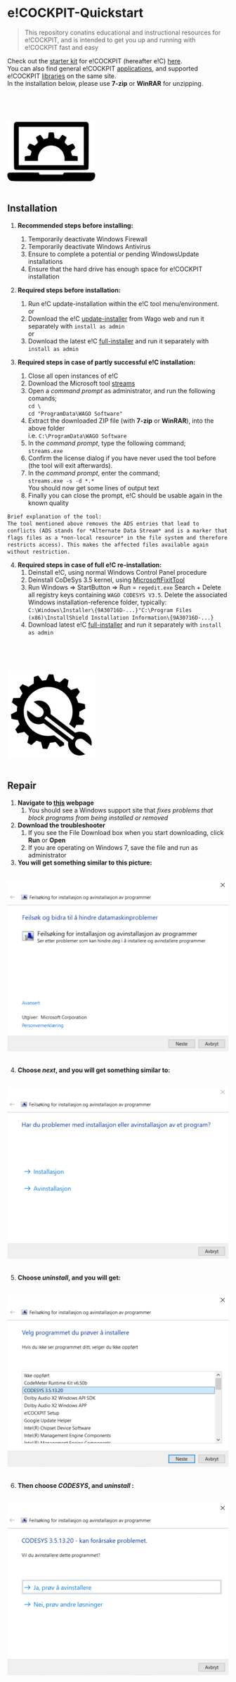 # e!COCKPIT-Quickstart
>This repository conatins educational and instructional resources for e!COCKPIT, and is intended to get you up and running with e!COCKPIT fast and easy

Check out the [starter kit](https://www.wago.com/global/d/12984) for e!COCKPIT (hereafter e!C) [here](https://www.wago.com/global/d/12984).\
You can also find general e!COCKPIT [applications](https://www.wago.com/global/search?q=*:relevance:resultType:download:docCategory1:DL_3:docCategory2:DL_64&sort=downloadcontainerdate&ststate=eyJkb3dubG9hZCI6Ii9zZWFyY2g/cVx1MDAzZColM0FyZWxldmFuY2UlM0FyZXN1bHRUeXBlJTNBZG93bmxvYWQlM0Fkb2NDYXRlZ29yeTElM0FETF8zJTNBZG9jQ2F0ZWdvcnkyJTNBRExfNjQifQ==), and supported e!COCKPIT [libraries](https://www.wago.com/global/search?q=*:relevance:resultType:download:docCategory1:DL_58:docCategory1:DL_59:docCategory1:DL_57:docCategory1:DL_56:docCategory1:DL_8:docCategory2:DL_69&sort=downloadcontainerdate&ststate=eyJmIjp7InByb2R1Y3QiOiIvc2VhcmNoP3E9KiUzQXJlbGV2YW5jZSUzQXJlc3VsdFR5cGUlM0Fwcm9kdWN0JnNpdGVOYW1lPVdBR08tREUtV2Vic2l0ZSIsImRvd25sb2FkIjoiL3NlYXJjaD9xPSolM0FyZWxldmFuY2UlM0FyZXN1bHRUeXBlJTNBZG93bmxvYWQlM0Fkb2NDYXRlZ29yeTElM0FETF81OCUzQWRvY0NhdGVnb3J5MSUzQURMXzU5JTNBZG9jQ2F0ZWdvcnkxJTNBRExfNTclM0Fkb2NDYXRlZ29yeTElM0FETF81NiUzQWRvY0NhdGVnb3J5MSUzQURMXzglM0Fkb2NDYXRlZ29yeTIlM0FETF82OSJ9LCJjIjp7ImRvd25sb2FkIjo2NiwicHJvZHVjdCI6MjY1MTIsInNlcnZpY2UiOjMwLCJzb2x1dGlvbnMiOjEwMSwiY29tcGFueSI6M319) on the same site.\
In the installation below, please use **7-zip** or **WinRAR** for unzipping.

<br/><br/>

<div align="left">
   <br>
  <img src="img\05_install_and_check_it_out.png" width="200"><br><br>
</div>


## Installation


1. **Recommended steps before installing:**
   1. Temporarily deactivate Windows Firewall
   2. Temporarily deactivate Windows Antivirus
   3. Ensure to complete a potential or pending WindowsUpdate installations
   4. Ensure that the hard drive has enough space for e!COCKPIT installation


2. **Required steps before installation:**
   1. Run e!C update-installation within the e!C tool menu/environment.\
   or
   2. Download the e!C [update-installer](https://www.wago.com/global/requestDirectDownload?downloadFile=swreg_ecockpit) from Wago web and run it separately with `install as admin`  
   or
   3. Download the latest e!C [full-installer](https://wago.sharefile.eu/d-sd68a97c766646cb8) and run it separately with `install as admin`   


3. **Required steps in case of partly successful e!C installation:**
   1. Close all open instances of e!C
   2. Download the Microsoft tool [streams](https://docs.microsoft.com/en-us/sysinternals/downloads/streams)
   3. Open a *command prompt* as administrator, and run the following comands;\
   `cd \`\
   `cd "ProgramData\WAGO Software"`
   4. Extract the downloaded ZIP file (with **7-zip** or **WinRAR**), into the above folder\
      i.e. `C:\ProgramData\WAGO Software`
   5. In the *command prompt*, type the following command;\
      `streams.exe`
   6. Confirm the license dialog if you have never used the tool before (the tool will exit afterwards).
   7. In the *command prompt*, enter the command;\
      `streams.exe -s -d *.*`\
      You should now get some lines of output text
   8. Finally you can close the prompt, e!C should be usable again in the known quality


```
Brief explanation of the tool:
The tool mentioned above removes the ADS entries that lead to conflicts (ADS stands for *Alternate Data Stream* and is a marker that flags files as a *non-local resource* in the file system and therefore restricts access). This makes the affected files available again without restriction.
```

4. **Required steps in case of full e!C re-installation:**
   1. Deinstall e!C, using normal Windows Control Panel procedure
   2. Deinstall CoDeSys 3.5 kernel, using [MicrosoftFixitTool](https://support.microsoft.com/en-us/mats/program_install_and_uninstall)
   3. Run Windows => StartButton => Run =  `regedit.exe` Search + Delete all registry keys containing `WAGO CODESYS V3.5`. Delete the associated Windows installation-reference folder, typically: `C:\Windows\Installer\{9A30716D-...}"C:\Program Files (x86)\InstallShield Installation Information\{9A30716D-...}`
   4. Download latest e!C [full-installer](https://wago.sharefile.eu/d-sd68a97c766646cb8) and run it separately with `install as admin` 
   
<br/><br/>

<div align="left">
   <br>
  <img src="img\06_repair.png" width="200"><br><br>
</div>

## Repair

1. **Navigate to [this](https://support.microsoft.com/en-us/mats/program_install_and_uninstall) webpage**
   1. You should see a Windows support site that *fixes problems that block programs from being installed or removed*
2. **Download the troubleshooter**
   1. If you see the File Download box when you start downloading, click **Run** or **Open**
   2. If you are operating on Windows 7, save the file and run as administrator
3. **You will get something similar to this picture:**
<div align="center">
   <br>
  <img src="img\01_start.PNG"><br><br>
</div>

4. **Choose *next*, and you will get something similar to:**
<div align="center">
   <br>
  <img src="img\02_whats_your_problem_bro.PNG"><br><br>
</div>

5. **Choose *uninstall*, and you will get:**
<div align="center">
   <br>
  <img src="img\03_choose_something_for_gods_sake!.PNG"><br><br>
</div>

6. **Then choose *CODESYS*, and *uninstall* :**
<div align="center">
   <br>
  <img src="img\04_be_smart_dude.PNG"><br><br>
</div>
